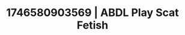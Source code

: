 ---
categories:
- Nerdy seduction
- AI-generated
- Cosplay
- Roleplay fantasies
- Full-body chills
- ASMR
- After dark play
- Teasing look
image: /assets/images/1746580903569.jpg
layout: post
seo:
  description: Featured content with sensual ABDL Play, Scat Fetish. HD images available.
  keywords: ABDL Play, Scat Fetish
  og_image: /assets/images/1746580903569.jpg
  schema_type: VisualArtwork
tags:
- '#1746580903569'
- ABDL Play
- Scat Fetish
title: 1746580903569 | ABDL Play Scat Fetish
---